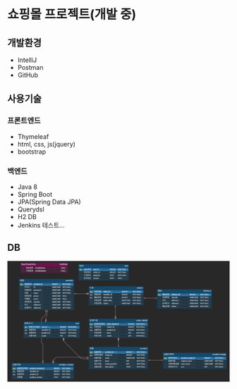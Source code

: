 쇼핑몰 프로젝트(개발 중)
===
개발환경
---
* IntelliJ
* Postman
* GitHub

사용기술
---
### 프론트엔드
* Thymeleaf
* html, css, js(jquery)
* bootstrap
### 백엔드
* Java 8
* Spring Boot
* JPA(Spring Data JPA)
* Querydsl
* H2 DB
* Jenkins 테스트...

DB
---
![ERD_20220709](https://github.com/shihaim/md-image/blob/main/ERD_20220709.png)
